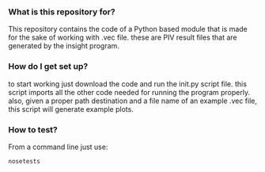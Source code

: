 ### What is this repository for? ###

This repository contains the code of a Python based module that is made for the sake of working with .vec file. these are PIV result files that are generated by the insight program.




### How do I get set up? ###

to start working just download the code and run the init.py script file.
this script imports all the other code needed for running the program properly. also, given a proper path destination and a file name of an example .vec file, this script will generate example plots.    


### How to test? ### 

From a command line just use:

    nosetests